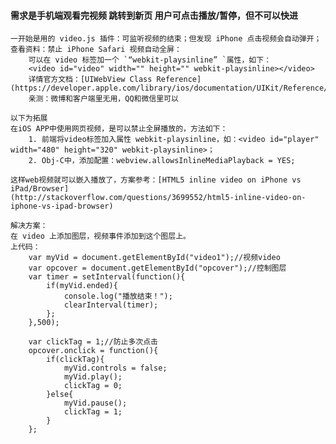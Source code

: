 #### 需求是手机端观看完视频 跳转到新页 用户可点击播放/暂停，但不可以快进
	一开始是用的 video.js 插件：可监听视频的结束；但发现 iPhone 点击视频会自动弹开；
	查看资料：禁止 iPhone Safari 视频自动全屏：
		可以在 video 标签加一个 `“webkit-playsinline” `属性，如下：
		<video id="video" width="" height="" webkit-playsinline></video>
		详情官方文档：[UIWebView Class Reference](https://developer.apple.com/library/ios/documentation/UIKit/Reference/UIWebView_Class/index.html)
		亲测：微博和客户端里无用，QQ和微信里可以

	以下为拓展
	在iOS APP中使用网页视频，是可以禁止全屏播放的，方法如下：
		1. 前端将video标签加入属性 webkit-playsinline，如：<video id="player" width="480" height="320" webkit-playsinline>；
		2. Obj-C中，添加配置：webview.allowsInlineMediaPlayback = YES;

	这样web视频就可以嵌入播放了，方案参考：[HTML5 inline video on iPhone vs iPad/Browser]
	(http://stackoverflow.com/questions/3699552/html5-inline-video-on-iphone-vs-ipad-browser)

	解决方案：
	在 video 上添加图层，视频事件添加到这个图层上。
	上代码：
		var myVid = document.getElementById("video1");//视频video
		var opcover = document.getElementById("opcover");//控制图层
		var timer = setInterval(function(){
			if(myVid.ended){
				console.log("播放结束！");
				clearInterval(timer);
			};
		},500);

		var clickTag = 1;//防止多次点击
		opcover.onclick = function(){
			if(clickTag){
				myVid.controls = false;
				myVid.play();
				clickTag = 0;
			}else{
				myVid.pause();
				clickTag = 1;
			}
		};




